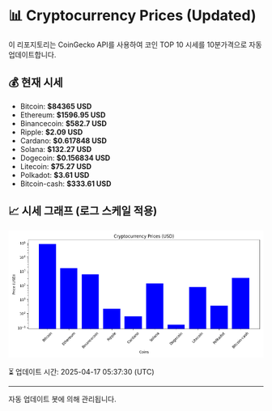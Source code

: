 
# 📊 Cryptocurrency Prices (Updated)

이 리포지토리는 CoinGecko API를 사용하여 코인 TOP 10 시세를 10분가격으로 자동 업데이트합니다.

## 💰 현재 시세
- Bitcoin: **$84365 USD**
- Ethereum: **$1596.95 USD**
- Binancecoin: **$582.7 USD**
- Ripple: **$2.09 USD**
- Cardano: **$0.617848 USD**
- Solana: **$132.27 USD**
- Dogecoin: **$0.156834 USD**
- Litecoin: **$75.27 USD**
- Polkadot: **$3.61 USD**
- Bitcoin-cash: **$333.61 USD**

## 📈 시세 그래프 (로그 스케일 적용)
![Crypto Prices](crypto_prices.png)

⏳ 업데이트 시간: 2025-04-17 05:37:30 (UTC)

---
자동 업데이트 봇에 의해 관리됩니다.
